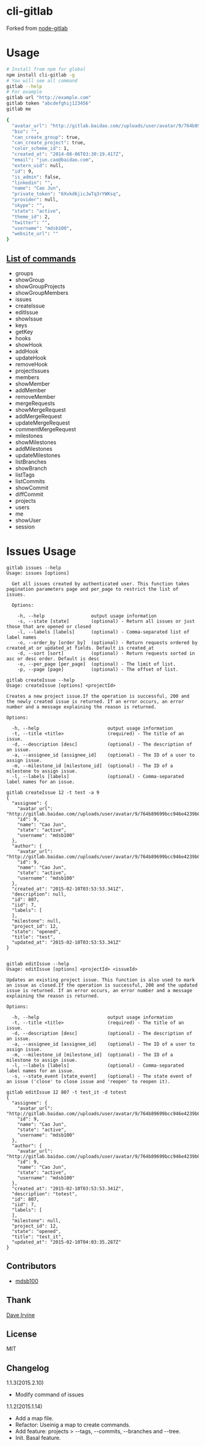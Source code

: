 cli-gitlab
===========
Forked from [node-gitlab](https://github.com/moul/node-gitlab)

Usage
=====
```bash
# Install from npm for global
npm install cli-gitlab -g
# You will see all command
gitlab --help
# For example
gitlab url "http://example.com"
gitlab token "abcdefghij123456"
gitlab me

{
  "avatar_url": "http://gitlab.baidao.com//uploads/user/avatar/9/764b89699bcc946e4239b04f28002ce9.jpeg",
  "bio": "",
  "can_create_group": true,
  "can_create_project": true,
  "color_scheme_id": 1,
  "created_at": "2014-08-06T03:30:19.417Z",
  "email": "jun.cao@baidao.com",
  "extern_uid": null,
  "id": 9,
  "is_admin": false,
  "linkedin": "",
  "name": "Cao Jun",
  "private_token": "6Xvkd6jicJwTq3rYWKsq",
  "provider": null,
  "skype": "",
  "state": "active",
  "theme_id": 2,
  "twitter": "",
  "username": "mdsb100",
  "website_url": ""
}

```

[List of commands](https://github.com/mdsb100/cli-gitlab/blob/master/bin/map.coffee)
----------------
- groups
- showGroup
- showGroupProjects
- showGroupMembers
- issues
- createIssue
- editIssue
- showIssue
- keys
- getKey
- hooks
- showHook
- addHook
- updateHook
- removeHook
- projectIssues
- members
- showMember
- addMember
- removeMember
- mergeRequests
- showMergeRequest
- addMergeRequest
- updateMergeRequest
- commentMergeRequest
- milestones
- showMilestones
- addMilestones
- updateMilestones
- listBranches
- showBranch
- listTags
- listCommits
- showCommit
- diffCommit
- projects
- users
- me
- showUser
- session

Issues Usage
=============
```
gitlab issues --help
Usage: issues [options]

  Get all issues created by authenticated user. This function takes pagination parameters page and per_page to restrict the list of issues.

  Options:

    -h, --help                 output usage information
    -s, --state [state]        (optional) - Return all issues or just those that are opened or closed
    -l, --labels [labels]      (optional) - Comma-separated list of label names
    -o, --order_by [order_by]  (optional) - Return requests ordered by created_at or updated_at fields. Default is created_at
    -d, --sort [sort]          (optional) - Return requests sorted in asc or desc order. Default is desc
    -e, --per_page [per_page]  (optional) - The limit of list.
    -p, --page [page]          (optional) - The offset of list.

gitlab createIssue --help
Usage: createIssue [options] <projectId>

Creates a new project issue.If the operation is successful, 200 and the newly created issue is returned. If an error occurs, an error number and a message explaining the reason is returned.

Options:

  -h, --help                         output usage information
  -t, --title <title>                (required) - The title of an issue.
  -d, --description [desc]           (optional) - The description of an issue.
  -a, --assignee_id [assignee_id]    (optional) - The ID of a user to assign issue.
  -m, --milestone_id [milestone_id]  (optional) - The ID of a milestone to assign issue.
  -l, --labels [labels]              (optional) - Comma-separated label names for an issue.

gitlab createIssue 12 -t test -a 9
{
  "assignee": {
    "avatar_url": "http://gitlab.baidao.com//uploads/user/avatar/9/764b89699bcc946e4239b04f28002ce9.jpeg",
    "id": 9,
    "name": "Cao Jun",
    "state": "active",
    "username": "mdsb100"
  },
  "author": {
    "avatar_url": "http://gitlab.baidao.com//uploads/user/avatar/9/764b89699bcc946e4239b04f28002ce9.jpeg",
    "id": 9,
    "name": "Cao Jun",
    "state": "active",
    "username": "mdsb100"
  },
  "created_at": "2015-02-10T03:53:53.341Z",
  "description": null,
  "id": 807,
  "iid": 7,
  "labels": [
  ],
  "milestone": null,
  "project_id": 12,
  "state": "opened",
  "title": "test",
  "updated_at": "2015-02-10T03:53:53.341Z"
}


gitlab editIssue --help
Usage: editIssue [options] <projectId> <issueId>

Updates an existing project issue. This function is also used to mark an issue as closed.If the operation is successful, 200 and the updated issue is returned. If an error occurs, an error number and a message explaining the reason is returned.

Options:

  -h, --help                         output usage information
  -t, --title <title>                (required) - The title of an issue.
  -d, --description [desc]           (optional) - The description of an issue.
  -a, --assignee_id [assignee_id]    (optional) - The ID of a user to assign issue.
  -m, --milestone_id [milestone_id]  (optional) - The ID of a milestone to assign issue.
  -l, --labels [labels]              (optional) - Comma-separated label names for an issue.
  -s, --state_event [state_event]    (optional) - The state event of an issue ('close' to close issue and 'reopen' to reopen it).

gitlab editIssue 12 807 -t test_it -d totest
{
  "assignee": {
    "avatar_url": "http://gitlab.baidao.com//uploads/user/avatar/9/764b89699bcc946e4239b04f28002ce9.jpeg",
    "id": 9,
    "name": "Cao Jun",
    "state": "active",
    "username": "mdsb100"
  },
  "author": {
    "avatar_url": "http://gitlab.baidao.com//uploads/user/avatar/9/764b89699bcc946e4239b04f28002ce9.jpeg",
    "id": 9,
    "name": "Cao Jun",
    "state": "active",
    "username": "mdsb100"
  },
  "created_at": "2015-02-10T03:53:53.341Z",
  "description": "totest",
  "id": 807,
  "iid": 7,
  "labels": [
  ],
  "milestone": null,
  "project_id": 12,
  "state": "opened",
  "title": "test_it",
  "updated_at": "2015-02-10T04:03:35.287Z"
}

```

Contributors
------------

- [mdsb100](https://github.com/mdsb100)

Thank
------------

[Dave Irvine](https://github.com/dave-irvine)

License
-------

MIT

Changelog
------------
1.1.3(2015.2.10)
- Modify command of issues

1.1.2(2015.1.14)
- Add a map file.
- Refactor: Useinig a map to create commands.
- Add feature: projects > --tags, --commits, --branches and --tree.
- Init. Basal feature.

